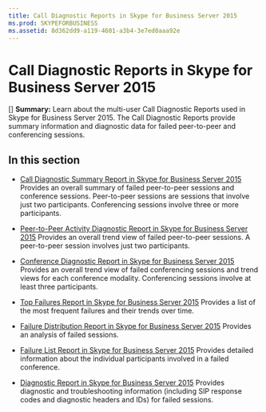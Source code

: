 ```yaml
---
title: Call Diagnostic Reports in Skype for Business Server 2015
ms.prod: SKYPEFORBUSINESS
ms.assetid: 8d362dd9-a119-4601-a3b4-3e7ed0aaa92e
---
```



# Call Diagnostic Reports in Skype for Business Server 2015
[] **Summary:** Learn about the multi-user Call Diagnostic Reports used in Skype for Business Server 2015.
The Call Diagnostic Reports provide summary information and diagnostic data for failed peer-to-peer and conferencing sessions.
  
    
    


## In this section


-  [Call Diagnostic Summary Report in Skype for Business Server 2015](call-diagnostic-summary-report-in-skype-for-business-server-2015.md) Provides an overall summary of failed peer-to-peer sessions and conference sessions. Peer-to-peer sessions are sessions that involve just two participants. Conferencing sessions involve three or more participants.
    
  
-  [Peer-to-Peer Activity Diagnostic Report in Skype for Business Server 2015](peer-to-peer-activity-diagnostic-report-in-skype-for-business-server-2015.md) Provides an overall trend view of failed peer-to-peer sessions. A peer-to-peer session involves just two participants.
    
  
-  [Conference Diagnostic Report in Skype for Business Server 2015](conference-diagnostic-report-in-skype-for-business-server-2015.md) Provides an overall trend view of failed conferencing sessions and trend views for each conference modality. Conferencing sessions involve at least three participants.
    
  
-  [Top Failures Report in Skype for Business Server 2015](top-failures-report-in-skype-for-business-server-2015.md) Provides a list of the most frequent failures and their trends over time.
    
  
-  [Failure Distribution Report in Skype for Business Server 2015](failure-distribution-report-in-skype-for-business-server-2015.md) Provides an analysis of failed sessions.
    
  
-  [Failure List Report in Skype for Business Server 2015](failure-list-report-in-skype-for-business-server-2015.md) Provides detailed information about the individual participants involved in a failed conference.
    
  
-  [Diagnostic Report in Skype for Business Server 2015](diagnostic-report-in-skype-for-business-server-2015.md) Provides diagnostic and troubleshooting information (including SIP response codes and diagnostic headers and IDs) for failed sessions.
    
  

